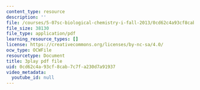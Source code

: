 ```yaml
---
content_type: resource
description: ''
file: /courses/5-07sc-biological-chemistry-i-fall-2013/0cd62c4a93cf8cab7c7fa230d7a91937_ddt1KuSdoOg.pdf
file_size: 38130
file_type: application/pdf
learning_resource_types: []
license: https://creativecommons.org/licenses/by-nc-sa/4.0/
ocw_type: OCWFile
resourcetype: Document
title: 3play pdf file
uid: 0cd62c4a-93cf-8cab-7c7f-a230d7a91937
video_metadata:
  youtube_id: null
---
```

